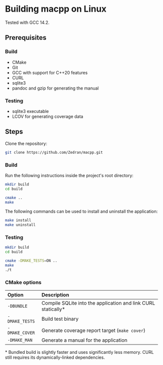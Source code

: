 # Building macpp on Linux

Tested with GCC 14.2.

## Prerequisites

### Build

* CMake
* Git
* GCC with support for C++20 features
* CURL
* sqlite3
* pandoc and gzip for generating the manual

### Testing

* sqlite3 executable
* LCOV for generating coverage data

## Steps

Clone the repository:

```bash
git clone https://github.com/Zedran/macpp.git
```

### Build

Run the following instructions inside the project's root directory:

```bash
mkdir build
cd build

cmake ..
make
```

The following commands can be used to install and uninstall the application:

```bash
make install
make uninstall
```

### Testing

```bash
mkdir build
cd build

cmake -DMAKE_TESTS=ON ..
make
./t
```

### CMake options

| Option         | Description                                                   |
|:---------------|:--------------------------------------------------------------|
| `-DBUNDLE`     | Compile SQLite into the application and link CURL statically* |
| `-DMAKE_TESTS` | Build test binary                                             |
| `-DMAKE_COVER` | Generate coverage report target (`make cover`)                |
| `-DMAKE_MAN`   | Generate a manual for the application                         |

\* Bundled build is slightly faster and uses significantly less memory. CURL still requires its dynamically-linked dependencies.
